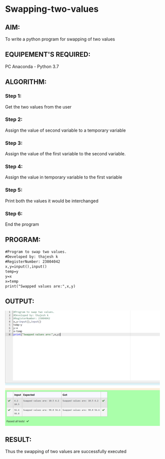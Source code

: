# Swapping-two-values
## AIM:
To write a python program for swapping of two values
## EQUIPEMENT'S REQUIRED: 
PC
Anaconda - Python 3.7
## ALGORITHM: 
### Step 1:
Get the two values from the user
### Step 2: 
Assign the value of second variable to a temporary variable 
### Step 3: 
Assign the value of the first variable to the second variable.
### Step 4:  
Assign the value in temporary variable to the first variable
### Step 5: 
Print both the values it would be interchanged
### Step 6: 
End the program
## PROGRAM:
```
#Program to swap two values.
#Developed by: thajesh k
#RegisterNumber: 23004042
x,y=input(),input()
temp=y
y=x
x=temp
print("Swapped values are:",x,y)
```
## OUTPUT:
![output](/swapping-of-two-numbers.png)

## RESULT:
Thus the swapping of two values are successfully executed



